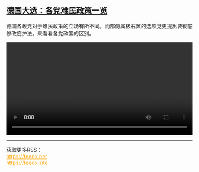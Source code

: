 <!--1740323823000-->
[德国大选：各党难民政策一览](https://www.dw.com/zh/%E5%BE%B7%E5%9B%BD%E5%A4%A7%E9%80%89%EF%BC%9A%E5%90%84%E5%85%9A%E9%9A%BE%E6%B0%91%E6%94%BF%E7%AD%96%E4%B8%80%E8%A7%88/a-71641635)
------

<p>德国各政党对于难民政策的立场有所不同。而部份属极右翼的选项党更提出要彻底修改庇护法。来看看各党政策的区别。</small></p><video src="https://tvdownloaddw-a.akamaihd.net/Events/mp4/vdt_zh/2025/newschi250217_migranten_01icw_AVC_1280x720.mp4" controls style="width:100%"></video><br><hr><div>获取更多RSS：<br><a href="https://feedx.net" style="color:orange" target="_blank">https://feedx.net</a> <br><a href="https://feedx.site" style="color:orange" target="_blank">https://feedx.site</a><br></div>
